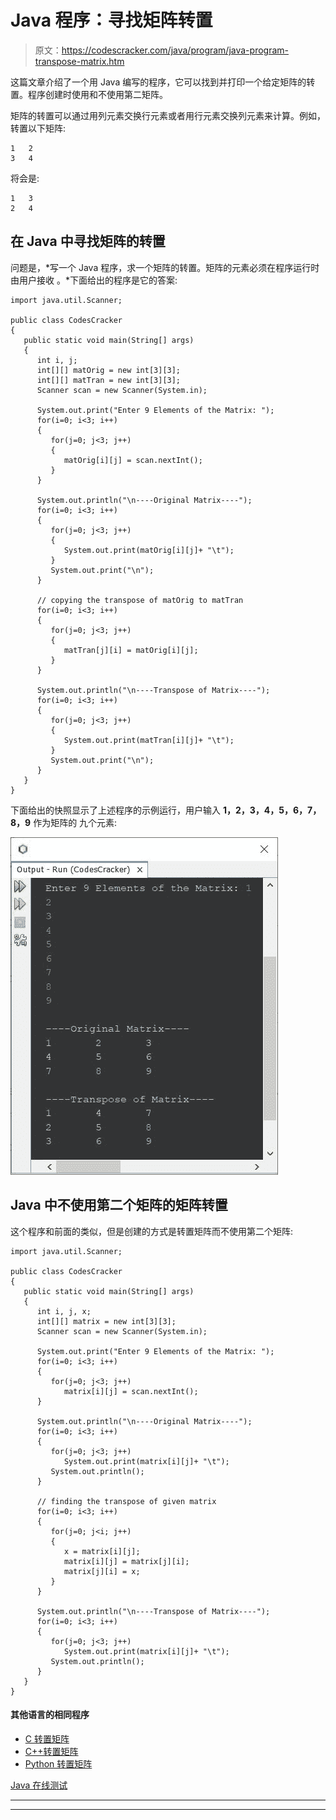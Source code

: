 # Java 程序：寻找矩阵转置

> 原文：<https://codescracker.com/java/program/java-program-transpose-matrix.htm>

这篇文章介绍了一个用 Java 编写的程序，它可以找到并打印一个给定矩阵的转置。程序创建时使用和不使用第二矩阵。

矩阵的转置可以通过用列元素交换行元素或者用行元素交换列元素来计算。例如，转置以下矩阵:

```
1   2
3   4
```

将会是:

```
1   3
2   4
```

## 在 Java 中寻找矩阵的转置

问题是，*写一个 Java 程序，求一个矩阵的转置。矩阵的元素必须在程序运行时由用户接收 。*下面给出的程序是它的答案:

```
import java.util.Scanner;

public class CodesCracker
{
   public static void main(String[] args)
   {
      int i, j;
      int[][] matOrig = new int[3][3];
      int[][] matTran = new int[3][3];
      Scanner scan = new Scanner(System.in);

      System.out.print("Enter 9 Elements of the Matrix: ");
      for(i=0; i<3; i++)
      {
         for(j=0; j<3; j++)
         {
            matOrig[i][j] = scan.nextInt();
         }
      }

      System.out.println("\n----Original Matrix----");
      for(i=0; i<3; i++)
      {
         for(j=0; j<3; j++)
         {
            System.out.print(matOrig[i][j]+ "\t");
         }
         System.out.print("\n");
      }

      // copying the transpose of matOrig to matTran
      for(i=0; i<3; i++)
      {
         for(j=0; j<3; j++)
         {
            matTran[j][i] = matOrig[i][j];
         }
      }

      System.out.println("\n----Transpose of Matrix----");
      for(i=0; i<3; i++)
      {
         for(j=0; j<3; j++)
         {
            System.out.print(matTran[i][j]+ "\t");
         }
         System.out.print("\n");
      }
   }
}
```

下面给出的快照显示了上述程序的示例运行，用户输入 **1，2，3，4，5，6，7，8，9** 作为矩阵的 九个元素:

![java find transpose of matrix](img/4bc29c3c9e8ea6b4a41adc00820da5dd.png)

## Java 中不使用第二个矩阵的矩阵转置

这个程序和前面的类似，但是创建的方式是转置矩阵而不使用第二个矩阵:

```
import java.util.Scanner;

public class CodesCracker
{
   public static void main(String[] args)
   {
      int i, j, x;
      int[][] matrix = new int[3][3];
      Scanner scan = new Scanner(System.in);

      System.out.print("Enter 9 Elements of the Matrix: ");
      for(i=0; i<3; i++)
      {
         for(j=0; j<3; j++)
            matrix[i][j] = scan.nextInt();
      }

      System.out.println("\n----Original Matrix----");
      for(i=0; i<3; i++)
      {
         for(j=0; j<3; j++)
            System.out.print(matrix[i][j]+ "\t");
         System.out.println();
      }

      // finding the transpose of given matrix
      for(i=0; i<3; i++)
      {
         for(j=0; j<i; j++)
         {
            x = matrix[i][j];
            matrix[i][j] = matrix[j][i];
            matrix[j][i] = x;
         }
      }

      System.out.println("\n----Transpose of Matrix----");
      for(i=0; i<3; i++)
      {
         for(j=0; j<3; j++)
            System.out.print(matrix[i][j]+ "\t");
         System.out.println();
      }
   }
}
```

#### 其他语言的相同程序

*   [C 转置矩阵](/c/program/c-program-transpose-matrix.htm)
*   [C++转置矩阵](/cpp/program/cpp-program-transpose-matrix.htm)
*   [Python 转置矩阵](/python/program/python-program-transpose-matrix.htm)

[Java 在线测试](/exam/showtest.php?subid=1)

* * *

* * *